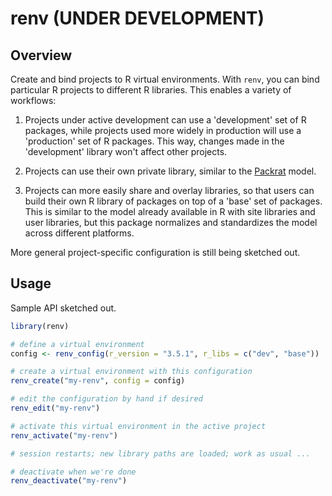 # renv (UNDER DEVELOPMENT)


## Overview

Create and bind projects to R virtual environments. With `renv`, you can bind
particular R projects to different R libraries. This enables a variety of
workflows:

1. Projects under active development can use a 'development' set of R packages,
   while projects used more widely in production will use a 'production' set of
   R packages. This way, changes made in the 'development' library won't affect
   other projects.

2. Projects can use their own private library, similar to the
   [Packrat](https://rstudio.github.io/packrat/) model.

3. Projects can more easily share and overlay libraries, so that users can
   build their own R library of packages on top of a 'base' set of packages.
   This is similar to the model already available in R with site libraries and
   user libraries, but this package normalizes and standardizes the model
   across different platforms.

More general project-specific configuration is still being sketched out.

## Usage

Sample API sketched out.

``` r
library(renv)

# define a virtual environment
config <- renv_config(r_version = "3.5.1", r_libs = c("dev", "base"))

# create a virtual environment with this configuration
renv_create("my-renv", config = config)

# edit the configuration by hand if desired
renv_edit("my-renv")

# activate this virtual environment in the active project
renv_activate("my-renv")

# session restarts; new library paths are loaded; work as usual ...

# deactivate when we're done
renv_deactivate("my-renv")
```
